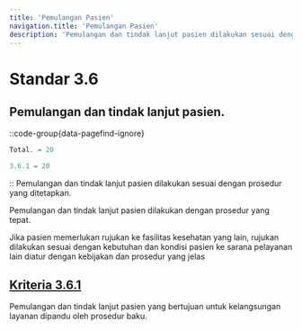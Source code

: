 ```yaml
---
title: 'Pemulangan Pasien'
navigation.title: 'Pemulangan Pasien'
description: 'Pemulangan dan tindak lanjut pasien dilakukan sesuai dengan prosedur yang ditetapkan. Pemulangan dan tindak lanjut pasien dilakukan dengan prosedur yang tepat. Jika pasien memerlukan rujukan ke fasilitas kesehatan yang lain, rujukan dilakukan sesuai dengan kebutuhan dan kondisi pasien ke sarana pelayanan lain diatur dengan kebijakan dan prosedur yang jelas '
---
```


# Standar 3.6 
## Pemulangan dan tindak lanjut pasien. 
::code-group{data-pagefind-ignore}
```js [Nilai]
Total. = 20
```
```js [Kriteria]
3.6.1 = 20
```
::
Pemulangan dan tindak lanjut pasien dilakukan sesuai dengan prosedur yang ditetapkan. 

Pemulangan dan tindak lanjut pasien dilakukan dengan prosedur yang tepat. 

Jika pasien memerlukan rujukan ke fasilitas kesehatan yang lain, rujukan dilakukan sesuai dengan kebutuhan dan kondisi pasien ke sarana pelayanan lain diatur dengan kebijakan dan prosedur yang jelas 

## [Kriteria 3.6.1](/3/6/1) 
Pemulangan dan tindak lanjut pasien yang bertujuan untuk kelangsungan layanan dipandu oleh prosedur baku. 


